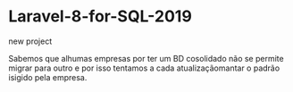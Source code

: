 # Laravel-8-for-SQL-2019
 new project

 Sabemos que alhumas empresas por ter um BD cosolidado não se permite migrar para outro e por isso tentamos a cada atualizaçãomantar o padrão isigido pela empresa.

 
